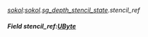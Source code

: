 _[sokol](../../modules/sokol/sokol-module.md):[sokol](../../modules/sokol/sokol-module.md).[sg\_depth\_stencil\_state](../../modules/sokol/sokol-sg_depth_stencil_state.md).stencil\_ref_
##### Field stencil\_ref:[UByte](../../modules/wonkey/wonkey-types-ubyte.md)
